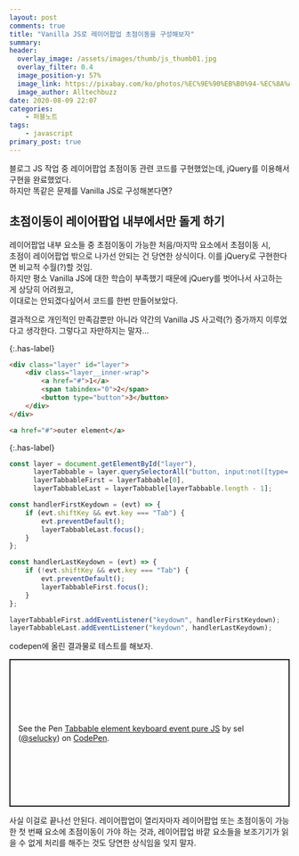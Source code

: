 ```yaml
---
layout: post
comments: true
title: "Vanilla JS로 레이어팝업 초점이동을 구성해보자"
summary:
header:
  overlay_image: /assets/images/thumb/js_thumb01.jpg
  overlay_filter: 0.4
  image_position-y: 57%
  image_link: https://pixabay.com/ko/photos/%EC%9E%90%EB%B0%94-%EC%8A%A4%ED%81%AC%EB%A6%BD%ED%8A%B8-%ED%94%84%EB%A1%9C%EA%B7%B8%EB%9E%98%EB%A8%B8-%EC%BD%94%EB%93%9C-4523100/
  image_author: Alltechbuzz
date: 2020-08-09 22:07
categories:
    - 퍼블노트
tags:
    - javascript
primary_post: true
---
```


블로그 JS 작업 중 레이어팝업 초점이동 관련 코드를 구현했었는데, jQuery를 이용해서 구현을 완료했었다.  
하지만 똑같은 문제를 Vanilla JS로 구성해본다면?

## 초점이동이 레이어팝업 내부에서만 돌게 하기

레이어팝업 내부 요소들 중 초점이동이 가능한 처음/마지막 요소에서 초점이동 시,  
초점이 레이어팝업 밖으로 나가선 안되는 건 당연한 상식이다. 이를 jQuery로 구현한다면 비교적 수월(?)할 것임.  
하지만 평소 Vanilla JS에 대한 학습이 부족했기 때문에 jQuery를 벗어나서 사고하는 게 상당히 어려웠고,  
이대로는 안되겠다싶어서 코드를 한번 만들어보았다.

결과적으로 개인적인 만족감뿐만 아니라 약간의 Vanilla JS 사고력(?) 증가까지 이루었다고 생각한다. 그렇다고 자만하지는 말자...

{:.has-label}
```html
<div class="layer" id="layer">
    <div class="layer__inner-wrap">
        <a href="#">1</a>
        <span tabindex="0">2</span>
        <button type="button">3</button>
    </div>
</div>

<a href="#">outer element</a>
```

{:.has-label}
```javascript
const layer = document.getElementById("layer"),
      layerTabbable = layer.querySelectorAll("button, input:not([type='hidden']), select, textarea, [href], [tabindex]:not([tabindex='-1'])"),
      layerTabbableFirst = layerTabbable[0],
      layerTabbableLast = layerTabbable[layerTabbable.length - 1];

const handlerFirstKeydown = (evt) => {
    if (evt.shiftKey && evt.key === "Tab") {
        evt.preventDefault();
        layerTabbableLast.focus();
    }
};

const handlerLastKeydown = (evt) => {
    if (!evt.shiftKey && evt.key === "Tab") {
        evt.preventDefault();
        layerTabbableFirst.focus();
    }
};

layerTabbableFirst.addEventListener("keydown", handlerFirstKeydown);
layerTabbableLast.addEventListener("keydown", handlerLastKeydown);
```

codepen에 올린 결과물로 테스트를 해보자.

<p class="codepen" data-height="265" data-theme-id="default" data-default-tab="js,result" data-user="selucky" data-slug-hash="vYGOgZB" style="height: 265px; box-sizing: border-box; display: flex; align-items: center; justify-content: center; border: 2px solid; margin: 1em 0; padding: 1em;" data-pen-title="Tabbable element keyboard event pure JS">
  <span>See the Pen <a href="https://codepen.io/selucky/pen/vYGOgZB">
  Tabbable element keyboard event pure JS</a> by sel (<a href="https://codepen.io/selucky">@selucky</a>)
  on <a href="https://codepen.io">CodePen</a>.</span>
</p>
<script async src="https://static.codepen.io/assets/embed/ei.js"></script>

사실 이걸로 끝나선 안된다. 레이어팝업이 열리자마자 레이어팝업 또는 초점이동이 가능한 첫 번째 요소에 초점이동이 가야 하는 것과, 레이어팝업 바깥 요소들을 보조기기가 읽을 수 없게 처리를 해주는 것도 당연한 상식임을 잊지 말자.